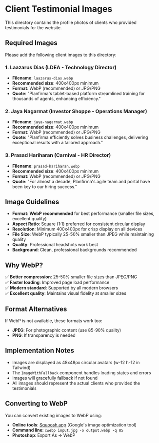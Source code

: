 # Client Testimonial Images

This directory contains the profile photos of clients who provided testimonials for the website.

## Required Images

Please add the following client images to this directory:

### 1. Laazarus Dias (LDEA - Technology Director)
- **Filename**: `laazarus-dias.webp`
- **Recommended size**: 400x400px minimum
- **Format**: WebP (recommended) or JPG/PNG
- **Quote**: "Planfirma's tablet-based platform streamlined training for thousands of agents, enhancing efficiency."

### 2. Jaya Nagarmat (Investor Shoppe - Operations Manager)
- **Filename**: `jaya-nagarmat.webp`
- **Recommended size**: 400x400px minimum
- **Format**: WebP (recommended) or JPG/PNG
- **Quote**: "Planfirma efficiently solves business challenges, delivering exceptional results with a tailored approach."

### 3. Prasad Hariharan (Carnival - HR Director)
- **Filename**: `prasad-hariharan.webp`
- **Recommended size**: 400x400px minimum
- **Format**: WebP (recommended) or JPG/PNG
- **Quote**: "For almost a decade, Planfirma's agile team and portal have been key to our hiring success."

## Image Guidelines

- **Format**: **WebP recommended** for best performance (smaller file sizes, excellent quality)
- **Aspect Ratio**: Square (1:1) preferred for consistent circular display
- **Resolution**: Minimum 400x400px for crisp display on all devices
- **File Size**: WebP typically 25-50% smaller than JPEG while maintaining quality
- **Quality**: Professional headshots work best
- **Background**: Clean, professional backgrounds recommended

## Why WebP?

✅ **Better compression**: 25-50% smaller file sizes than JPEG/PNG  
✅ **Faster loading**: Improved page load performance  
✅ **Modern standard**: Supported by all modern browsers  
✅ **Excellent quality**: Maintains visual fidelity at smaller sizes  

## Format Alternatives

If WebP is not available, these formats work too:
- **JPEG**: For photographic content (use 85-90% quality)
- **PNG**: If transparency is needed

## Implementation Notes

- Images are displayed as 48x48px circular avatars (w-12 h-12 in Tailwind)
- The `ImageWithFallback` component handles loading states and errors
- Images will gracefully fallback if not found
- All images should represent the actual clients who provided the testimonials

## Converting to WebP

You can convert existing images to WebP using:
- **Online tools**: [Squoosh.app](https://squoosh.app/) (Google's image optimization tool)
- **Command line**: `cwebp input.jpg -o output.webp -q 85`
- **Photoshop**: Export As → WebP 